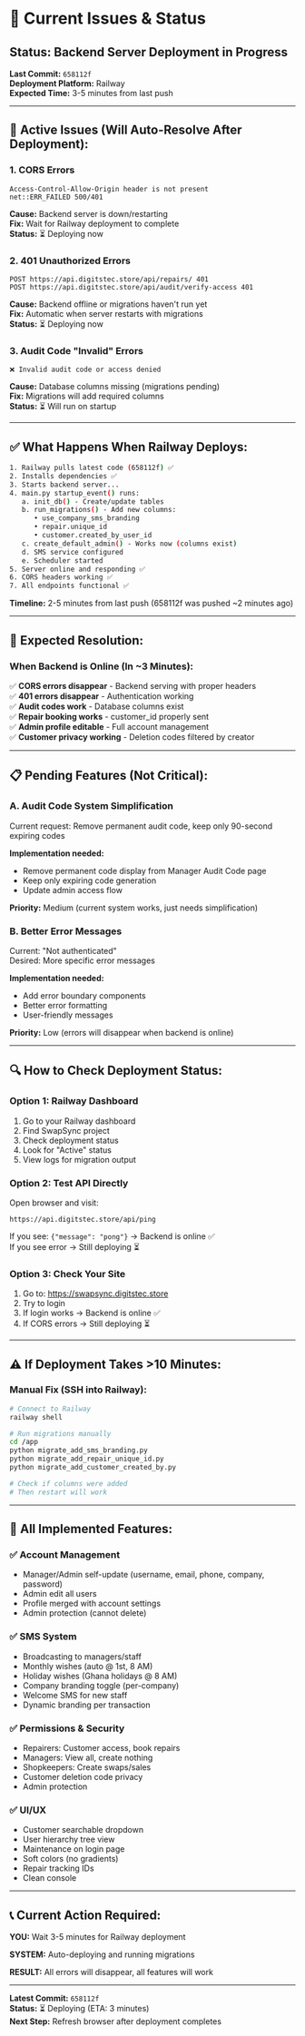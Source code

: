 # 🚨 Current Issues & Status

## Status: Backend Server Deployment in Progress

**Last Commit:** `658112f`  
**Deployment Platform:** Railway  
**Expected Time:** 3-5 minutes from last push

---

## 🔴 Active Issues (Will Auto-Resolve After Deployment):

### **1. CORS Errors**
```
Access-Control-Allow-Origin header is not present
net::ERR_FAILED 500/401
```

**Cause:** Backend server is down/restarting  
**Fix:** Wait for Railway deployment to complete  
**Status:** ⏳ Deploying now

### **2. 401 Unauthorized Errors**
```
POST https://api.digitstec.store/api/repairs/ 401
POST https://api.digitstec.store/api/audit/verify-access 401
```

**Cause:** Backend offline or migrations haven't run yet  
**Fix:** Automatic when server restarts with migrations  
**Status:** ⏳ Deploying now

### **3. Audit Code "Invalid" Errors**
```
❌ Invalid audit code or access denied
```

**Cause:** Database columns missing (migrations pending)  
**Fix:** Migrations will add required columns  
**Status:** ⏳ Will run on startup

---

## ✅ What Happens When Railway Deploys:

```bash
1. Railway pulls latest code (658112f) ✅
2. Installs dependencies ✅
3. Starts backend server...
4. main.py startup_event() runs:
   a. init_db() - Create/update tables
   b. run_migrations() - Add new columns:
      • use_company_sms_branding
      • repair.unique_id  
      • customer.created_by_user_id
   c. create_default_admin() - Works now (columns exist)
   d. SMS service configured
   e. Scheduler started
5. Server online and responding ✅
6. CORS headers working ✅
7. All endpoints functional ✅
```

**Timeline:** 2-5 minutes from last push (658112f was pushed ~2 minutes ago)

---

## 🎯 Expected Resolution:

### When Backend is Online (In ~3 Minutes):

✅ **CORS errors disappear** - Backend serving with proper headers  
✅ **401 errors disappear** - Authentication working  
✅ **Audit codes work** - Database columns exist  
✅ **Repair booking works** - customer_id properly sent  
✅ **Admin profile editable** - Full account management  
✅ **Customer privacy working** - Deletion codes filtered by creator

---

## 📋 Pending Features (Not Critical):

### **A. Audit Code System Simplification**
Current request: Remove permanent audit code, keep only 90-second expiring codes

**Implementation needed:**
- Remove permanent code display from Manager Audit Code page
- Keep only expiring code generation
- Update admin access flow

**Priority:** Medium (current system works, just needs simplification)

### **B. Better Error Messages**
Current: "Not authenticated"  
Desired: More specific error messages

**Implementation needed:**
- Add error boundary components
- Better error formatting
- User-friendly messages

**Priority:** Low (errors will disappear when backend is online)

---

## 🔍 How to Check Deployment Status:

### Option 1: Railway Dashboard
1. Go to your Railway dashboard
2. Find SwapSync project
3. Check deployment status
4. Look for "Active" status
5. View logs for migration output

### Option 2: Test API Directly
Open browser and visit:
```
https://api.digitstec.store/api/ping
```

If you see: `{"message": "pong"}` → Backend is online ✅  
If you see error → Still deploying ⏳

### Option 3: Check Your Site
1. Go to: https://swapsync.digitstec.store
2. Try to login
3. If login works → Backend is online ✅
4. If CORS errors → Still deploying ⏳

---

## ⚠️ If Deployment Takes >10 Minutes:

### Manual Fix (SSH into Railway):

```bash
# Connect to Railway
railway shell

# Run migrations manually
cd /app
python migrate_add_sms_branding.py
python migrate_add_repair_unique_id.py
python migrate_add_customer_created_by.py

# Check if columns were added
# Then restart will work
```

---

## 🎊 All Implemented Features:

### **✅ Account Management**
- Manager/Admin self-update (username, email, phone, company, password)
- Admin edit all users
- Profile merged with account settings
- Admin protection (cannot delete)

### **✅ SMS System**  
- Broadcasting to managers/staff
- Monthly wishes (auto @ 1st, 8 AM)
- Holiday wishes (Ghana holidays @ 8 AM)
- Company branding toggle (per-company)
- Welcome SMS for new staff
- Dynamic branding per transaction

### **✅ Permissions & Security**
- Repairers: Customer access, book repairs
- Managers: View all, create nothing
- Shopkeepers: Create swaps/sales
- Customer deletion code privacy
- Admin protection

### **✅ UI/UX**
- Customer searchable dropdown
- User hierarchy tree view
- Maintenance on login page
- Soft colors (no gradients)
- Repair tracking IDs
- Clean console

---

## 📞 Current Action Required:

**YOU:** Wait 3-5 minutes for Railway deployment

**SYSTEM:** Auto-deploying and running migrations

**RESULT:** All errors will disappear, all features will work

---

**Latest Commit:** `658112f`  
**Status:** ⏳ Deploying (ETA: 3 minutes)  
**Next Step:** Refresh browser after deployment completes

